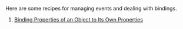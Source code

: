 Here are some recipes for managing events and dealing with bindings.

1. [Binding Properties of an Object to Its Own Properties](./binding_properties_of_an_object_to_its_own_properties)

